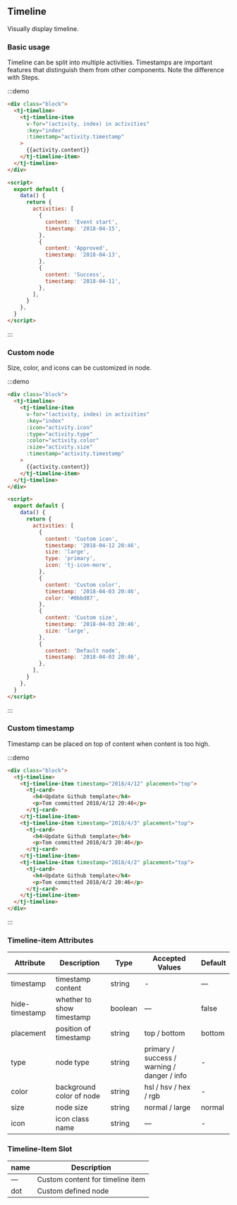 ## Timeline

Visually display timeline.

### Basic usage

Timeline can be split into multiple activities. Timestamps are important features that distinguish them from other components. Note the difference with Steps.

:::demo

```html
<div class="block">
  <tj-timeline>
    <tj-timeline-item
      v-for="(activity, index) in activities"
      :key="index"
      :timestamp="activity.timestamp"
    >
      {{activity.content}}
    </tj-timeline-item>
  </tj-timeline>
</div>

<script>
  export default {
    data() {
      return {
        activities: [
          {
            content: 'Event start',
            timestamp: '2018-04-15',
          },
          {
            content: 'Approved',
            timestamp: '2018-04-13',
          },
          {
            content: 'Success',
            timestamp: '2018-04-11',
          },
        ],
      }
    },
  }
</script>
```

:::

### Custom node

Size, color, and icons can be customized in node.

:::demo

```html
<div class="block">
  <tj-timeline>
    <tj-timeline-item
      v-for="(activity, index) in activities"
      :key="index"
      :icon="activity.icon"
      :type="activity.type"
      :color="activity.color"
      :size="activity.size"
      :timestamp="activity.timestamp"
    >
      {{activity.content}}
    </tj-timeline-item>
  </tj-timeline>
</div>

<script>
  export default {
    data() {
      return {
        activities: [
          {
            content: 'Custom icon',
            timestamp: '2018-04-12 20:46',
            size: 'large',
            type: 'primary',
            icon: 'tj-icon-more',
          },
          {
            content: 'Custom color',
            timestamp: '2018-04-03 20:46',
            color: '#0bbd87',
          },
          {
            content: 'Custom size',
            timestamp: '2018-04-03 20:46',
            size: 'large',
          },
          {
            content: 'Default node',
            timestamp: '2018-04-03 20:46',
          },
        ],
      }
    },
  }
</script>
```

:::

### Custom timestamp

Timestamp can be placed on top of content when content is too high.

:::demo

```html
<div class="block">
  <tj-timeline>
    <tj-timeline-item timestamp="2018/4/12" placement="top">
      <tj-card>
        <h4>Update Github template</h4>
        <p>Tom committed 2018/4/12 20:46</p>
      </tj-card>
    </tj-timeline-item>
    <tj-timeline-item timestamp="2018/4/3" placement="top">
      <tj-card>
        <h4>Update Github template</h4>
        <p>Tom committed 2018/4/3 20:46</p>
      </tj-card>
    </tj-timeline-item>
    <tj-timeline-item timestamp="2018/4/2" placement="top">
      <tj-card>
        <h4>Update Github template</h4>
        <p>Tom committed 2018/4/2 20:46</p>
      </tj-card>
    </tj-timeline-item>
  </tj-timeline>
</div>
```

:::

### Timeline-item Attributes

| Attribute      | Description               | Type    | Accepted Values                             | Default |
| -------------- | ------------------------- | ------- | ------------------------------------------- | ------- |
| timestamp      | timestamp content         | string  | -                                           | —       |
| hide-timestamp | whether to show timestamp | boolean | —                                           | false   |
| placement      | position of timestamp     | string  | top / bottom                                | bottom  |
| type           | node type                 | string  | primary / success / warning / danger / info | -       |
| color          | background color of node  | string  | hsl / hsv / hex / rgb                       | -       |
| size           | node size                 | string  | normal / large                              | normal  |
| icon           | icon class name           | string  | —                                           | -       |

### Timeline-Item Slot

| name | Description                      |
| ---- | -------------------------------- |
| —    | Custom content for timeline item |
| dot  | Custom defined node              |
